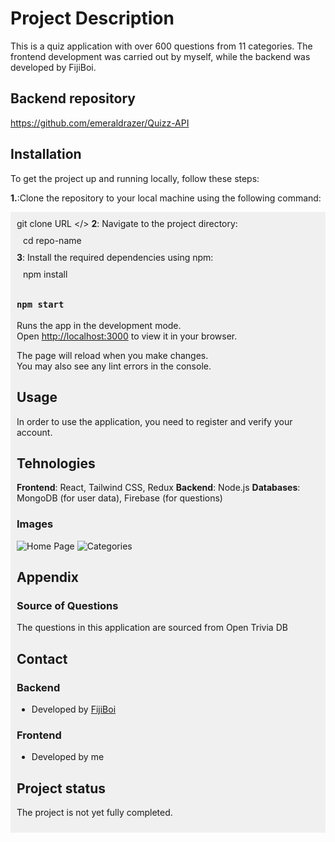 # Project Description
This is a quiz application with over 600 questions from 11 categories.
The frontend development was carried out by myself, while the backend was developed by FijiBoi.

## Backend repository 
https://github.com/emeraldrazer/Quizz-API

## Installation
To get the project up and running locally, follow these steps:

**1.**:Clone the repository to your local machine using the following command: <div style="background-color: #f0f0f0; padding: 10px;"> git clone URL </> <space><space>
**2**: Navigate to the project directory: <div style="background-color: #f0f0f0; padding: 10px;"> cd repo-name </div><space><space>
**3**: Install the required dependencies using npm: <div style="background-color: #f0f0f0; padding: 10px;"> npm install </div>

### `npm start`

Runs the app in the development mode.\
Open [http://localhost:3000](http://localhost:3000) to view it in your browser.

The page will reload when you make changes.\
You may also see any lint errors in the console.

## Usage
In order to use the application, you need to register and verify your account.

## Tehnologies
**Frontend**: React, Tailwind CSS, Redux
**Backend**: Node.js
**Databases**: MongoDB (for user data), Firebase (for questions)

### Images 
![Home Page](https://imgur.com/Ljt0uuH)
![Categories](https://imgur.com/cwYZbXq)

## Appendix

### Source of Questions
The questions in this application are sourced from Open Trivia DB

## Contact

### Backend
- Developed by [FijiBoi](https://github.com/emeraldrazer)

### Frontend
- Developed by me

## Project status
The project is not yet fully completed.
